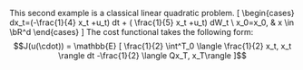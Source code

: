This second example is a classical linear quadratic problem. 
\[
\begin{cases}
    dx_t=(-\frac{1}{4} x_t +u_t) dt + ( \frac{1}{5} x_t +u_t) dW_t \\
    x_0=x_0,              & x \in \bR^d
\end{cases}
\]
The cost functional takes the following form:
$$J(u(\cdot)) = \mathbb{E} [ \frac{1}{2} \int^T_0 \langle \frac{1}{2} x_t, x_t \rangle dt -\frac{1}{2} \langle Qx_T, x_T\rangle ]$$

